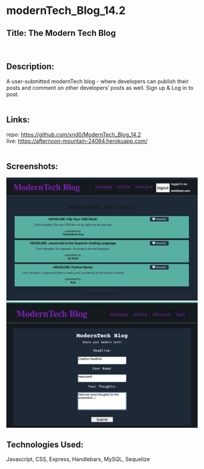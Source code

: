 # modernTech_Blog_14.2

## Title: The Modern Tech Blog
<br>

## Description:
A user-submitted modernTech blog - where developers can publish their posts and comment on other developers’ posts as well. Sign up & Log in to post.
<br><br>

## Links: <br>
repo: https://github.com/xnd0/ModernTech_Blog_14.2
<br>
live: https://afternoon-mountain-24064.herokuapp.com/
<br><br>

## Screenshots:
![View of the Homepage](moderntech1.png)
![View of add-a-post page](moderntech2.png)
<br>

## Technologies Used:
Javascript, CSS, Express, Handlebars, MySQL, Sequelize